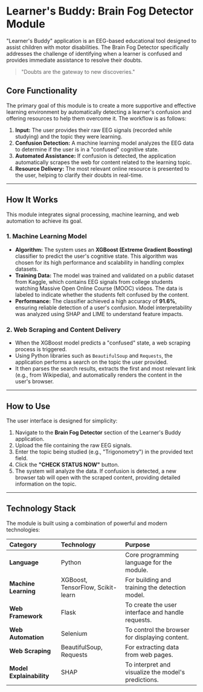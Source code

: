 # Learner's Buddy: Brain Fog Detector Module

"Learner's Buddy" application is an EEG-based educational tool designed to assist children with motor disabilities. The Brain Fog Detector specifically addresses the challenge of identifying when a learner is confused and provides immediate assistance to resolve their doubts.

> "Doubts are the gateway to new discoveries."

## Core Functionality

The primary goal of this module is to create a more supportive and effective learning environment by automatically detecting a learner's confusion and offering resources to help them overcome it. The workflow is as follows:
1.  **Input:** The user provides their raw EEG signals (recorded while studying) and the topic they were learning.
2.  **Confusion Detection:** A machine learning model analyzes the EEG data to determine if the user is in a "confused" cognitive state.
3.  **Automated Assistance:** If confusion is detected, the application automatically scrapes the web for content related to the learning topic.
4.  **Resource Delivery:** The most relevant online resource is presented to the user, helping to clarify their doubts in real-time.

---

## How It Works

This module integrates signal processing, machine learning, and web automation to achieve its goal.

### 1. Machine Learning Model

*   **Algorithm:** The system uses an **XGBoost (Extreme Gradient Boosting)** classifier to predict the user's cognitive state. This algorithm was chosen for its high performance and scalability in handling complex datasets.
*   **Training Data:** The model was trained and validated on a public dataset from Kaggle, which contains EEG signals from college students watching Massive Open Online Course (MOOC) videos. The data is labeled to indicate whether the students felt confused by the content.
*   **Performance:** The classifier achieved a high accuracy of **91.6%**, ensuring reliable detection of a user's confusion. Model interpretability was analyzed using SHAP and LIME to understand feature impacts.

### 2. Web Scraping and Content Delivery

*   When the XGBoost model predicts a "confused" state, a web scraping process is triggered.
*   Using Python libraries such as `BeautifulSoup` and `Requests`, the application performs a search on the topic the user provided.
*   It then parses the search results, extracts the first and most relevant link (e.g., from Wikipedia), and automatically renders the content in the user's browser.

---

## How to Use

The user interface is designed for simplicity:
1.  Navigate to the **Brain Fog Detector** section of the Learner's Buddy application.
2.  Upload the file containing the raw EEG signals.
3.  Enter the topic being studied (e.g., "Trigonometry") in the provided text field.
4.  Click the **"CHECK STATUS NOW"** button.
5.  The system will analyze the data. If confusion is detected, a new browser tab will open with the scraped content, providing detailed information on the topic.

---

## Technology Stack

The module is built using a combination of powerful and modern technologies:

| Category              | Technology                             | Purpose                                             |
| :-------------------- | :------------------------------------- | :-------------------------------------------------- |
| **Language**          | Python                                 | Core programming language for the module.           |
| **Machine Learning**  | XGBoost, TensorFlow, Scikit-learn      | For building and training the detection model.      |
| **Web Framework**     | Flask                                  | To create the user interface and handle requests.   |
| **Web Automation**    | Selenium                               | To control the browser for displaying content.      |
| **Web Scraping**      | BeautifulSoup, Requests                | For extracting data from web pages.                 |
| **Model Explainability** | SHAP                                | To interpret and visualize the model's predictions. |
